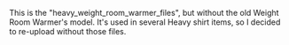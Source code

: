 This is the "heavy_weight_room_warmer_files", but without the old Weight Room Warmer's model. It's used in several Heavy shirt items, so I decided to re-upload without those files.